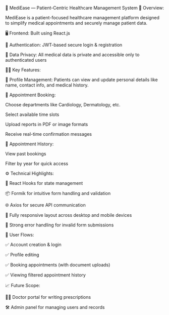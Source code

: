 🏥 MediEase — Patient-Centric Healthcare Management System
🧬 Overview:

MediEase is a patient-focused healthcare management platform designed to simplify medical appointments and securely manage patient data.

🖥️ Frontend: Built using React.js

🔐 Authentication: JWT-based secure login & registration

📂 Data Privacy: All medical data is private and accessible only to authenticated users

🧑‍💼 Key Features:

👤 Profile Management:
Patients can view and update personal details like name, contact info, and medical history.

📅 Appointment Booking:

Choose departments like Cardiology, Dermatology, etc.

Select available time slots

Upload reports in PDF or image formats

Receive real-time confirmation messages

📜 Appointment History:

View past bookings

Filter by year for quick access

⚙️ Technical Highlights:

🧠 React Hooks for state management

📦 Formik for intuitive form handling and validation

🌐 Axios for secure API communication

📱 Fully responsive layout across desktop and mobile devices

🚫 Strong error handling for invalid form submissions

🧭 User Flows:

✅ Account creation & login

✅ Profile editing

✅ Booking appointments (with document uploads)

✅ Viewing filtered appointment history

📈 Future Scope:

👨‍⚕️ Doctor portal for writing prescriptions

🛠️ Admin panel for managing users and records

